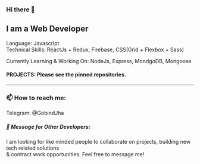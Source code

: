 ### Hi there 👋

<!--
**jha-git/jha-git** is a ✨ _special_ ✨ repository because its `README.md` (this file) appears on your GitHub profile.

Here are some ideas to get you started:

- 🔭 I’m currently working on ...
- 🌱 I’m currently learning ...
- 👯 I’m looking to collaborate on ...
- 🤔 I’m looking for help with ...
- 💬 Ask me about ...
- 📫 How to reach me: ...
- 😄 Pronouns: ...
- ⚡ Fun fact: ...
-->
## I am a Web Developer 
Language: Javascript </br>
Technical Skills: ReactJs + Redux, Firebase, CSS(Grid + Flexbox + Sass)

Currently Learning & Working On: NodeJs, Express, MondgoDB, Mongoose

#### PROJECTS: Please see the pinned repositories. 

---

### 📫 How to reach me:

Telegram: @GobindJha


##### 💬 Message for Other Developers:
I am looking for like minded people to collaborate on projects, building new tech related solutions <br>
& contract work opportunities. Feel free to message me!
